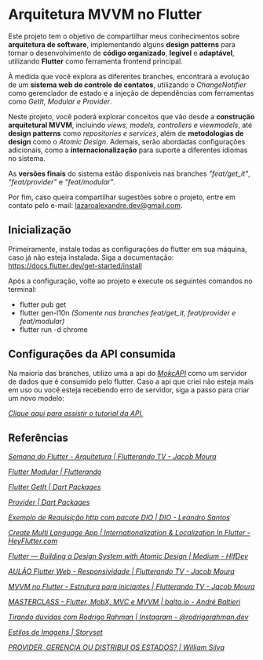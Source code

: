 # Arquitetura MVVM no Flutter

Este projeto tem o objetivo de compartilhar meus conhecimentos sobre **arquitetura de software**,  implementando alguns **design patterns** para tornar o desenvolvimento de **código organizado**, **legível** e **adaptável**, utilizando **Flutter** como ferramenta frontend principal.

À medida que você explora as diferentes branches, encontrará a evolução de um **sistema web de controle de contatos**, utilizando o *ChangeNotifier* como gerenciador de estado e a injeção de dependências com ferramentas como *GetIt, Modular e Provider*.

Neste projeto, você poderá explorar conceitos que vão desde a **construção arquitetural MVVM**, incluindo *views, models, controllers e viewmodels*, até **design patterns** como *repositories e services*, além de **metodologias de design** como o *Atomic Design*. Ademais, serão abordadas configurações adicionais, como a **internacionalização** para suporte a diferentes idiomas no sistema.

As **versões finais** do sistema estão disponíveis nas branches *"feat/get_it"*, *"feat/provider"* e *"feat/modular"*.

Por fim, caso queira compartilhar sugestões sobre o projeto, entre em contato pelo e-mail: lazaroalexandre.dev@gmail.com.

## Inicialização

Primeiramente, instale todas as configurações do flutter em sua máquina, caso já não esteja instalada. Siga a documentação: https://docs.flutter.dev/get-started/install

Após a configuração, volte ao projeto e execute os seguintes comandos no terminal:

- flutter pub get
- flutter gen-l10n *(Somente nas branches feat/get_it, feat/provider e feat/modular)*
- flutter run -d chrome

## Configurações da API consumida

 Na maioria das branches, utilizo uma a api do *[MokcAPI](https://mockapi.io/)* como um servidor de dados que é consumido pelo flutter.
 Caso a api que criei não esteja mais em uso ou você esteja recebendo erro de servidor, siga a passo para criar um novo modelo:
    
 *[Clique aqui para assistir o tutorial da API.](media/tutorial_api.mp4)*

## Referências

*[Semana do Flutter - Arquitetura | Flutterando TV - Jacob Moura](https://www.youtube.com/watch?v=8lqj7YQ71lo&list=PLlBnICoI-g-c_ZIHqzQjg5E4Re92-qYXn)*

*[Flutter Modular | Flutterando](https://modular.flutterando.com.br/docs/intro/)*

*[Flutter GetIt | Dart Packages](https://pub.dev/packages/flutter_getit)*

*[Provider | Dart Packages](https://pub.dev/packages/provider)*

*[Exemplo de Requisição http com pacote DIO | DIO - Leandro Santos](https://www.dio.me/articles/exemplo-de-requisicao-http-com-pacote-dio)*

*[Create Multi Language App | Internationalization & Localization In Flutter - HeyFlutter.com](https://www.youtube.com/watch?v=zugxpAcbe4U)*

*[Flutter — Building a Design System with Atomic Design | Medium - HlfDev](https://medium.com/@hlfdev/building-a-design-system-with-atomic-design-in-flutter-a7a16e28739b)*

*[AULÃO Flutter Web - Responsividade | Flutterando TV - Jacob Moura](https://www.youtube.com/watch?v=UnAuTnR_ZM8)*

*[MVVM no Flutter - Estrutura para iniciantes | Flutterando TV - Jacob Moura](https://www.youtube.com/watch?v=WgadnZcujuc)*

*[MASTERCLASS - Flutter, MobX, MVC e MVVM | balta.io - André Baltieri](https://www.youtube.com/watch?v=fsrJ_tNrOFk&t=2557s)*

*[Tirando dúvidas com Rodrigo Rahman | Instagram - @rodrigorahman.dev](https://www.instagram.com/rodrigorahman.dev?igsh=MWFuYXE1MnNrMW4xMA==)*

*[Estilos de Imagens | Storyset](https://storyset.com/)*

*[PROVIDER, GERENCIA OU DISTRIBUI OS ESTADOS? | William Silva](https://youtu.be/kz1712L1-Co?si=kZfk0-gUZStmthTd)*